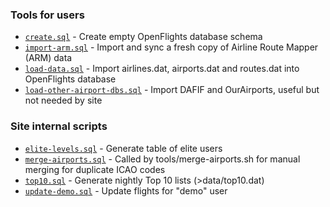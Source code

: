 ### Tools for users

- [`create.sql`](create.sql) - Create empty OpenFlights database schema
- [`import-arm.sql`](import-arm.sql) - Import and sync a fresh copy of Airline Route Mapper (ARM) data
- [`load-data.sql`](load-data.sql) - Import airlines.dat, airports.dat and routes.dat into OpenFlights database
- [`load-other-airport-dbs.sql`](load-other-airport-dbs.sql) - Import DAFIF and OurAirports, useful but not needed by site

### Site internal scripts

- [`elite-levels.sql`](elite-levels.sql) - Generate table of elite users
- [`merge-airports.sql`](merge-airports.sql) - Called by tools/merge-airports.sh for manual merging for duplicate ICAO codes
- [`top10.sql`](top10.sql) - Generate nightly Top 10 lists (>data/top10.dat)
- [`update-demo.sql`](update-demo.sql) - Update flights for "demo" user
